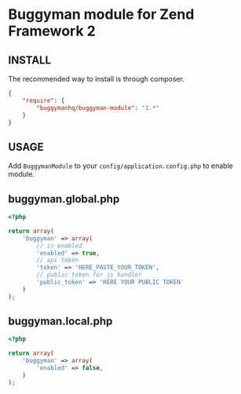 Buggyman module for Zend Framework 2
====================================


INSTALL
-------

The recommended way to install is through composer.

```json
{
    "require": {
        "buggymanhq/buggyman-module": "1.*"
    }
}
```

USAGE
-----

Add `BuggymanModule` to your `config/application.config.php` to enable module.

buggyman.global.php
-------------------

```php
<?php

return array(
    'buggyman' => array(
        // is enabled
        'enabled' => true,
        // api token
        'token' => 'HERE_PASTE_YOUR_TOKEN',
        // public token for js handler
        'public_token' => 'HERE YOUR PUBLIC TOKEN'
    )
);
```

buggyman.local.php
------------------

```php
<?php

return array(
    'buggyman' => array(
        'enabled' => false,
    )
);
```